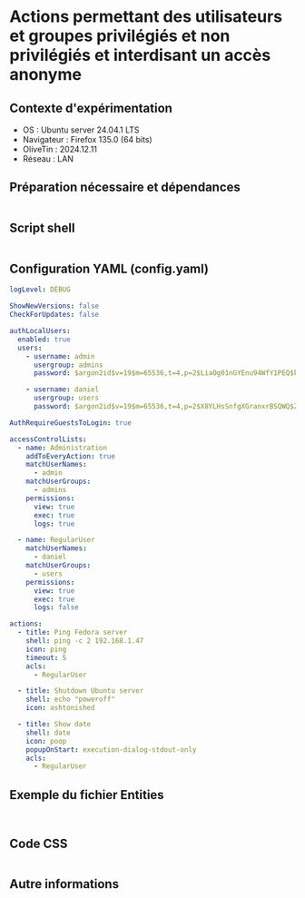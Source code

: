 # Actions permettant des utilisateurs et groupes privilégiés et non privilégiés et interdisant un accès anonyme
## Contexte d'expérimentation
* OS : Ubuntu server 24.04.1 LTS
* Navigateur : Firefox 135.0 (64 bits)
* OliveTin : 2024.12.11
* Réseau : LAN
  
## Préparation nécessaire et dépendances
```bash
```

## Script shell
```bash
```

## Configuration YAML (config.yaml)
```yaml
logLevel: DEBUG

ShowNewVersions: false
CheckForUpdates: false

authLocalUsers:
  enabled: true
  users:
    - username: admin
      usergroup: admins
      password: $argon2id$v=19$m=65536,t=4,p=2$LiaOg01nGYEnu94WfY1PEQ$klAyJeF/nzIiFHnlxPWtqM5Rev/gBVcC5zm1QapYt88

    - username: daniel
      usergroup: users
      password: $argon2id$v=19$m=65536,t=4,p=2$X8YLHsSnfgXGranxrBSQWQ$ZHEKjZ8GSZtUjJBNZZgTqpPoIG5Y1d91NC+SK1MPg2I

AuthRequireGuestsToLogin: true

accessControlLists:
  - name: Administration
    addToEveryAction: true
    matchUserNames:
      - admin
    matchUserGroups:
      - admins
    permissions:
      view: true
      exec: true
      logs: true

  - name: RegularUser
    matchUserNames:
      - daniel
    matchUserGroups:
      - users
    permissions:
      view: true
      exec: true
      logs: false

actions:
  - title: Ping Fedora server
    shell: ping -c 2 192.168.1.47
    icon: ping
    timeout: 5
    acls:
      - RegularUser

  - title: Shutdown Ubuntu server
    shell: echo "poweroff"
    icon: ashtonished

  - title: Show date
    shell: date
    icon: poop
    popupOnStart: execution-dialog-stdout-only
    acls:
      - RegularUser
```

## Exemple du fichier Entities
```json
```
```yaml
```

## Code CSS
```css
```

## Autre informations

